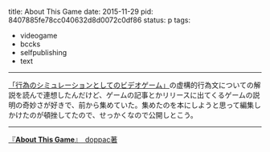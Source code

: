 title: About This Game
date: 2015-11-29
pid: 8407885fe78cc040632d8d0072c0df86
status: p
tags:
- videogame
- bccks
- selfpublishing
- text
---

[「行為のシミュレーションとしてのビデオゲーム」][1]の虚構的行為文についての解説を読んで連想したんだけど、ゲームの記事とかリリースに出てくるゲームの説明の奇妙さが好きで、前から集めていた。集めたのを本にしようと思って編集しかけたのが頓挫してたので、せっかくなので公開しとこう。

---

<script src="http://bccks.jp/bcck/119843/embed" type="text/javascript"></script>
<a href="http://bccks.jp/bcck/119843/info" title="About This Game" target="_blank">『<strong>About This Game</strong>』　doppac著</a>

[1]:	/2015/11/24/201511/videogames-as-simuration-of-action/
